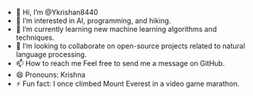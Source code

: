 - 👋 Hi, I’m @Ykrishan8440
- 👀 I’m interested in AI, programming, and hiking.
- 🌱 I’m currently learning new machine learning algorithms and techniques.
- 💞️ I’m looking to collaborate on open-source projects related to natural language processing.
- 📫 How to reach me Feel free to send me a message on GitHub.
- 😄 Pronouns:  Krishna
- ⚡ Fun fact: I once climbed Mount Everest in a video game marathon.

<!---
Ykrishan8440 is a ✨ special ✨ repository because its `README.md` (this file) appears on your GitHub profile.
You can click the Preview link to take a look at your changes.
--->
